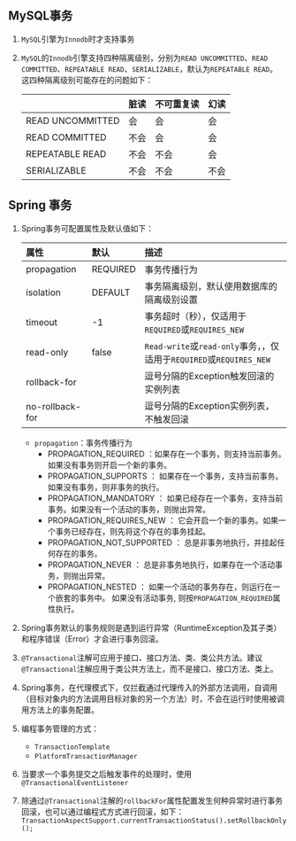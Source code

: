 
## MySQL事务

1. `MySQL`引擎为`Innodb`时才支持事务
2. `MySQL`的`Innodb`引擎支持四种隔离级别，分别为`READ UNCOMMITTED`、`READ COMMITTED`、`REPEATABLE READ`、`SERIALIZABLE`，默认为`REPEATABLE READ`。
这四种隔离级别可能存在的问题如下：

    | | 脏读 | 不可重复读 | 幻读 |
    | :--- | :--- | :--- | :--- |
    | READ UNCOMMITTED | 会 | 会 | 会 |
    | READ COMMITTED | 不会 | 会 | 会 |
    | REPEATABLE READ | 不会 | 不会 | 会 |
    | SERIALIZABLE | 不会 | 不会 | 不会 |

## Spring 事务

1. Spring事务可配置属性及默认值如下：

    | 属性 | 默认 | 描述 |
    | :--- | :--- | :--- |
    | propagation | REQUIRED | 事务传播行为 |
    | isolation | DEFAULT | 事务隔离级别，默认使用数据库的隔离级别设置 |
    | timeout | -1 | 事务超时（秒），仅适用于`REQUIRED`或`REQUIRES_NEW` |
    | read-only | false | `Read-write`或`read-only`事务，，仅适用于`REQUIRED`或`REQUIRES_NEW` |
    | rollback-for | | 逗号分隔的Exception触发回滚的实例列表 |
    | no-rollback-for | | 逗号分隔的Exception实例列表，不触发回滚 |
    
    - `propagation`：事务传播行为
        - PROPAGATION_REQUIRED ：如果存在一个事务，则支持当前事务。如果没有事务则开启一个新的事务。 
        - PROPAGATION_SUPPORTS ： 如果存在一个事务，支持当前事务。如果没有事务，则非事务的执行。
        - PROPAGATION_MANDATORY ： 如果已经存在一个事务，支持当前事务。如果没有一个活动的事务，则抛出异常。
        - PROPAGATION_REQUIRES_NEW ： 它会开启一个新的事务。如果一个事务已经存在，则先将这个存在的事务挂起。
        - PROPAGATION_NOT_SUPPORTED ： 总是非事务地执行，并挂起任何存在的事务。
        - PROPAGATION_NEVER ： 总是非事务地执行，如果存在一个活动事务，则抛出异常。
        - PROPAGATION_NESTED ： 如果一个活动的事务存在，则运行在一个嵌套的事务中。 如果没有活动事务, 则按`PROPAGATION_REQUIRED`属性执行。 

    
2. Spring事务默认的事务规则是遇到运行异常（RuntimeException及其子类）和程序错误（Error）才会进行事务回滚。
3. `@Transactional`注解可应用于接口、接口方法、类、类公共方法。建议`@Transactional`注解应用于类公共方法上，而不是接口、接口方法、类上。
4. Spring事务，在代理模式下，仅拦截通过代理传入的外部方法调用，自调用（目标对象内的方法调用目标对象的另一个方法）时，不会在运行时使用被调用方法上的事务配置。
5. 编程事务管理的方式：
    - `TransactionTemplate`
    - `PlatformTransactionManager`
6. 当要求一个事务提交之后触发事件的处理时，使用`@TransactionalEventListener`
7. 除通过`@Transactional`注解的`rollbackFor`属性配置发生何种异常时进行事务回滚，也可以通过编程式方式进行回滚，如下：
    `TransactionAspectSupport.currentTransactionStatus().setRollbackOnly();`

